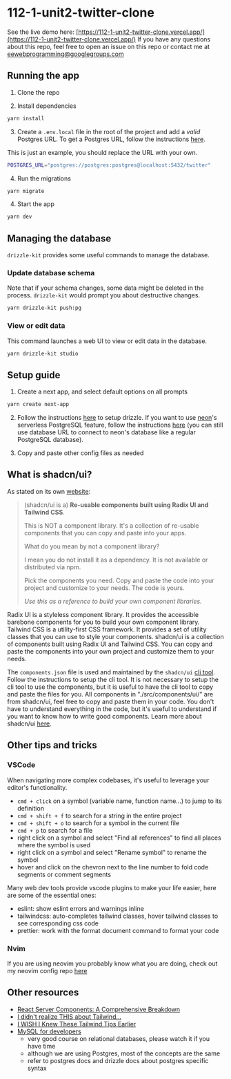 # 112-1-unit2-twitter-clone

See the live demo here: [https://112-1-unit2-twitter-clone.vercel.app/](https://112-1-unit2-twitter-clone.vercel.app/)
If you have any questions about this repo, feel free to open an issue on this repo or contact me at [eewebprogramming@googlegroups.com](mailto:eewebprogramming@googlegroups.com?subject=twitter-clone%20question)

## Running the app

1. Clone the repo

2. Install dependencies

```bash
yarn install
```

3. Create a `.env.local` file in the root of the project and add a _valid_ Postgres URL. To get a Postgres URL, follow the instructions [here](https://ric2k1.notion.site/Free-postgresql-tutorial-f99605d5c5104acc99b9edf9ab649199?pvs=4).

This is just an example, you should replace the URL with your own.

```bash
POSTGRES_URL="postgres://postgres:postgres@localhost:5432/twitter"
```

4. Run the migrations

```bash
yarn migrate
```

4. Start the app

```bash
yarn dev
```

## Managing the database

`drizzle-kit` provides some useful commands to manage the database.

### Update database schema

Note that if your schema changes, some data might be deleted in the process. `drizzle-kit` would prompt you about destructive changes.

```bash
yarn drizzle-kit push:pg
```

### View or edit data

This command launches a web UI to view or edit data in the database.

```bash
yarn drizzle-kit studio
```

## Setup guide

1. Create a next app, and select default options on all prompts

```bash
yarn create next-app
```

2. Follow the instructions [here](https://orm.drizzle.team/docs/quick-postgresql/node-postgres) to setup drizzle. If you want to use [neon](https://neon.tech/)'s serverless PostgreSQL feature, follow the instructions [here](https://orm.drizzle.team/docs/quick-postgresql/neon) (you can still use database URL to connect to neon's database like a regular PostgreSQL database).

3. Copy and paste other config files as needed

## What is shadcn/ui?

As stated on its own [website](https://ui.shadcn.com/docs):

> (shadcn/ui is a) **Re-usable components built using Radix UI and Tailwind CSS**.
>
> This is NOT a component library. It's a collection of re-usable components that you can copy and paste into your apps.
>
> What do you mean by not a component library?
>
> I mean you do not install it as a dependency. It is not available or distributed via npm.
>
> Pick the components you need. Copy and paste the code into your project and customize to your needs. The code is yours.
>
> _Use this as a reference to build your own component libraries._

Radix UI is a styleless component library. It provides the accessible barebone components for you to build your own component library. Tailwind CSS is a utility-first CSS framework. It provides a set of utility classes that you can use to style your components. shadcn/ui is a collection of components built using Radix UI and Tailwind CSS. You can copy and paste the components into your own project and customize them to your needs.

The `components.json` file is used and maintained by the `shadcn/ui` [cli tool](https://ui.shadcn.com/docs/cli). Follow the instructions to setup the cli tool. It is not necessary to setup the cli tool to use the components, but it is useful to have the cli tool to copy and paste the files for you. All components in "./src/components/ui/" are from shadcn/ui, feel free to copy and paste them in your code. You don't have to understand everything in the code, but it's useful to understand if you want to know how to write good components. Learn more about shadcn/ui [here](https://ui.shadcn.com/).

## Other tips and tricks

### VSCode

When navigating more complex codebases, it's useful to leverage your editor's functionality.

- `cmd + click` on a symbol (variable name, function name...) to jump to its definition
- `cmd + shift + f` to search for a string in the entire project
- `cmd + shift + o` to search for a symbol in the current file
- `cmd + p` to search for a file
- right click on a symbol and select "Find all references" to find all places where the symbol is used
- right click on a symbol and select "Rename symbol" to rename the symbol
- hover and click on the chevron next to the line number to fold code segments or comment segments

Many web dev tools provide vscode plugins to make your life easier, here are some of the essential ones:

- eslint: show eslint errors and warnings inline
- tailwindcss: auto-completes tailwind classes, hover tailwind classes to see corresponding css code
- prettier: work with the format document command to format your code

### Nvim

If you are using neovim you probably know what you are doing, check out my neovim config repo [here](https://github.com/madmaxieee/nvim)

## Other resources

- [React Server Components: A Comprehensive Breakdown](https://www.youtube.com/watch?v=VIwWgV3Lc6s)
- [I didn't realize THIS about Tailwind...](https://www.youtube.com/watch?v=ZuLn42merAg)
- [I WISH I Knew These Tailwind Tips Earlier](https://www.youtube.com/watch?v=QBajvZaWLXs)
- [MySQL for developers](https://planetscale.com/learn/courses/mysql-for-developers/introduction/course-introduction)
  - very good course on relational databases, please watch it if you have time
  - although we are using Postgres, most of the concepts are the same
  - refer to postgres docs and drizzle docs about postgres specific syntax
